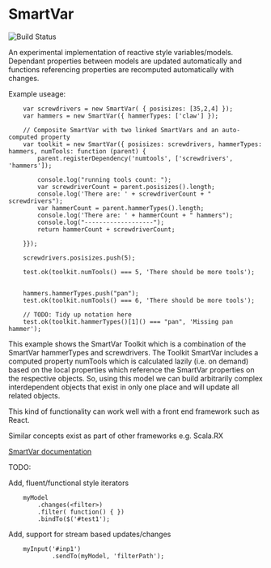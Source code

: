 SmartVar
========

![Build Status](https://travis-ci.org/Kirosoft/SmartVar.svg)

An experimental implementation of reactive style variables/models.
Dependant properties between models are updated automatically and functions referencing properties are recomputed automatically with changes.

Example useage:


        var screwdrivers = new SmartVar( { posisizes: [35,2,4] });
        var hammers = new SmartVar({ hammerTypes: ['claw'] });

        // Composite SmartVar with two linked SmartVars and an auto-computed property
        var toolkit = new SmartVar({ posisizes: screwdrivers, hammerTypes: hammers, numTools: function (parent) {
            parent.registerDependency('numtools', ['screwdrivers', 'hammers']);

            console.log("running tools count: ");
            var screwdriverCount = parent.posisizes().length;
            console.log('There are: ' + screwdriverCount + " screwdrivers");
            var hammerCount = parent.hammerTypes().length;
            console.log('There are: ' + hammerCount + " hammers");
            console.log("-------------------");
            return hammerCount + screwdriverCount;

        }});

        screwdrivers.posisizes.push(5);

        test.ok(toolkit.numTools() === 5, 'There should be more tools');


        hammers.hammerTypes.push("pan");
        test.ok(toolkit.numTools() === 6, 'There should be more tools');

        // TODO: Tidy up notation here
        test.ok(toolkit.hammerTypes()[1]() === "pan", 'Missing pan hammer');



This example shows the SmartVar Toolkit which is a combination of the SmartVar hammerTypes and screwdrivers.
The Toolkit SmartVar includes a computed property numTools which is calculated lazily (i.e. on demand) based on the local properties which reference the SmartVar properties on the respective objects.
So, using this model we can build arbitrarily complex interdependent objects that exist in only one place and will update all related objects.

 This kind of functionality can work well with a front end framework such as React.

 Similar concepts exist as part of other frameworks e.g. Scala.RX


[SmartVar documentation](docs/SmartVar.md)

TODO:

Add, fluent/functional style iterators

        myModel
            .changes(<filter>)
            .filter( function() { })
            .bindTo($('#test1');
    
 
Add, support for stream based updates/changes

        myInput('#inp1')
                .sendTo(myModel, 'filterPath');
        
        
        
